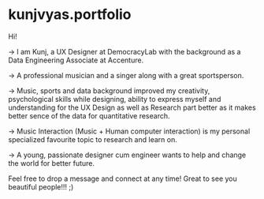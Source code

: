 # kunjvyas.portfolio
Hi! 

-> I am Kunj, a UX Designer at DemocracyLab with the background as a Data Engineering Associate at Accenture. 

-> A professional musician and a singer along with a great sportsperson. 

-> Music, sports and data background improved my creativity, psychological skills while designing, ability to express myself and understanding for the UX Design as well as Research part better as it makes better sence of the data for quantitative research.

-> Music Interaction (Music + Human computer interaction) is my personal specialized favourite topic to research and learn on.

-> A young, passionate designer cum engineer wants to help and change the world for better future. 

Feel free to drop a message and connect at any time!
Great to see you beautiful people!!! ;)

